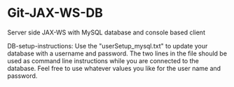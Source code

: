 # Git-JAX-WS-DB
Server side JAX-WS with MySQL database and console based client

DB-setup-instructions:
Use the "userSetup_mysql.txt" to update your database with a username and password. The two lines in the file should be used as command line instructions while you are connected to the database. Feel free to use whatever values you like for the user name and password.

